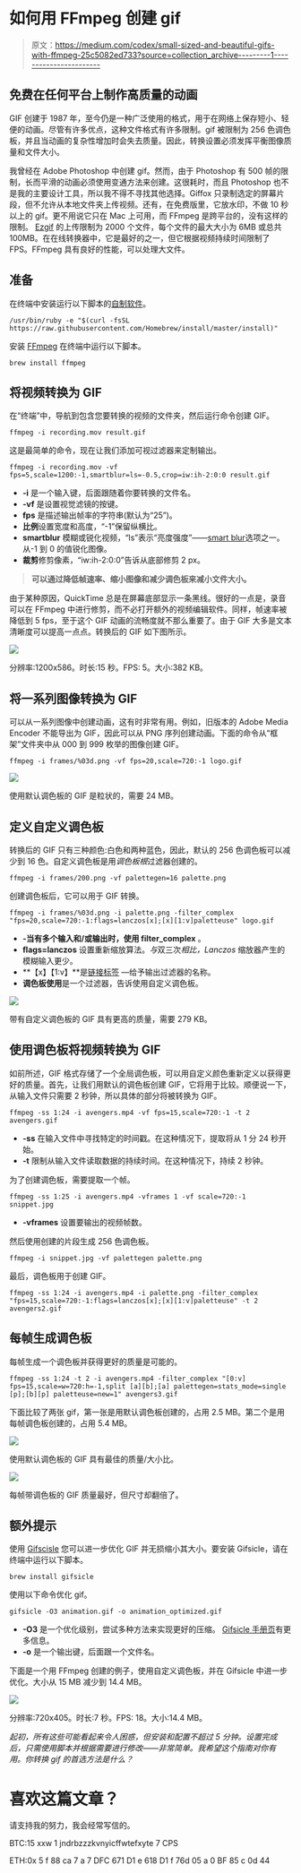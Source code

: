 # 如何用 FFmpeg 创建 gif

> 原文：<https://medium.com/codex/small-sized-and-beautiful-gifs-with-ffmpeg-25c5082ed733?source=collection_archive---------1----------------------->

## 免费在任何平台上制作高质量的动画

GIF 创建于 1987 年，至今仍是一种广泛使用的格式，用于在网络上保存短小、轻便的动画。尽管有许多优点，这种文件格式有许多限制。gif 被限制为 256 色调色板，并且当动画的复杂性增加时会失去质量。因此，转换设置必须发挥平衡图像质量和文件大小。

我曾经在 Adobe Photoshop 中创建 gif。然而，由于 Photoshop 有 500 帧的限制，长而平滑的动画必须使用变通方法来创建。这很耗时，而且 Photoshop 也不是我的主要设计工具，所以我不得不寻找其他选择。Giffox 只录制选定的屏幕片段，但不允许从本地文件夹上传视频。还有，在免费版里，它放水印，不做 10 秒以上的 gif。更不用说它只在 Mac 上可用，而 FFmpeg 是跨平台的，没有这样的限制。 [Ezgif](https://ezgif.com) 的上传限制为 2000 个文件，每个文件的最大大小为 6MB 或总共 100MB。在在线转换器中，它是最好的之一，但它根据视频持续时间限制了 FPS。FFmpeg 具有良好的性能，可以处理大文件。

## 准备

在终端中安装运行以下脚本的[自制软件](https://brew.sh)。

```
/usr/bin/ruby -e "$(curl -fsSL https://raw.githubusercontent.com/Homebrew/install/master/install)"
```

安装 [FFmpeg](https://www.ffmpeg.org/download.html) 在终端中运行以下脚本。

```
brew install ffmpeg
```

## 将视频转换为 GIF

在“终端”中，导航到包含您要转换的视频的文件夹，然后运行命令创建 GIF。

```
ffmpeg -i recording.mov result.gif
```

这是最简单的命令，现在让我们添加可视过滤器来定制输出。

```
ffmpeg -i recording.mov -vf fps=5,scale=1200:-1,smartblur=ls=-0.5,crop=iw:ih-2:0:0 result.gif
```

*   **-i** 是一个输入键，后面跟随着你要转换的文件名。
*   **-vf** 是设置视觉滤镜的按键。
*   **fps** 是描述输出帧率的字符串(默认为“25”)。
*   **比例**设置宽度和高度，“-1”保留纵横比。
*   **smartblur** 模糊或锐化视频，“ls”表示“亮度强度”——[smart blur](https://ffmpeg.org/ffmpeg-filters.html#smartblur-1)选项之一。从-1 到 0 的值锐化图像。
*   **裁剪**修剪像素，“iw:ih-2:0:0”告诉从底部修剪 2 px。

> **可以通过降低帧速率、缩小图像和减少调色板来减小文件大小。**

由于某种原因，QuickTime 总是在屏幕底部显示一条黑线。很好的一点是，录音可以在 FFmpeg 中进行修剪，而不必打开额外的视频编辑软件。同样，帧速率被降低到 5 fps，至于这个 GIF 动画的流畅度就不那么重要了。由于 GIF 大多是文本清晰度可以提高一点点。转换后的 GIF 如下图所示。

![](img/53060da5aaf6ab9258b5a78e1985cbb8.png)

分辨率:1200x586。时长:15 秒。FPS: 5。大小:382 KB。

## 将一系列图像转换为 GIF

可以从一系列图像中创建动画，这有时非常有用。例如，旧版本的 Adobe Media Encoder 不能导出为 GIF，因此可以从 PNG 序列创建动画。下面的命令从“框架”文件夹中从 000 到 999 枚举的图像创建 GIF。

```
ffmpeg -i frames/%03d.png -vf fps=20,scale=720:-1 logo.gif
```

![](img/8bb36ee7973fb24bef01a8a8561f3156.png)

使用默认调色板的 GIF 是粒状的，需要 24 MB。

## 定义自定义调色板

转换后的 GIF 只有三种颜色:白色和两种蓝色，因此，默认的 256 色调色板可以减少到 16 色。自定义调色板是用*调色板根*过滤器创建的。

```
ffmpeg -i frames/200.png -vf palettegen=16 palette.png
```

创建调色板后，它可以用于 GIF 转换。

```
ffmpeg -i frames/%03d.png -i palette.png -filter_complex "fps=20,scale=720:-1:flags=lanczos[x];[x][1:v]paletteuse" logo.gif
```

*   **-当有多个输入和/或输出时，使用 filter_complex** 。
*   **flags=lanczos** 设置重新缩放算法。*与*双三次*相比，Lanczos* 缩放器产生的模糊输入更少。
*   **【x】【1:v】**是[链接标签](https://ffmpeg.org/ffmpeg-filters.html#Filtergraph-syntax-1) —给予输出过滤器的名称。
*   **调色板使用**是一个过滤器，告诉使用自定义调色板。

![](img/b5d81d872491f33255eb215dcc8314ab.png)

带有自定义调色板的 GIF 具有更高的质量，需要 279 KB。

## 使用调色板将视频转换为 GIF

如前所述，GIF 格式存储了一个全局调色板，可以用自定义颜色重新定义以获得更好的质量。首先，让我们用默认的调色板创建 GIF，它将用于比较。顺便说一下，从输入文件只需要 2 秒钟，所以具体的部分将被转换为 GIF。

```
ffmpeg -ss 1:24 -i avengers.mp4 -vf fps=15,scale=720:-1 -t 2 avengers.gif
```

*   **-ss** 在输入文件中寻找特定的时间戳。在这种情况下，提取将从 1 分 24 秒开始。
*   **-t** 限制从输入文件读取数据的持续时间。在这种情况下，持续 2 秒钟。

为了创建调色板，需要提取一个帧。

```
ffmpeg -ss 1:25 -i avengers.mp4 -vframes 1 -vf scale=720:-1 snippet.jpg
```

*   **-vframes** 设置要输出的视频帧数。

然后使用创建的片段生成 256 色调色板。

```
ffmpeg -i snippet.jpg -vf palettegen palette.png
```

最后，调色板用于创建 GIF。

```
ffmpeg -ss 1:24 -i avengers.mp4 -i palette.png -filter_complex "fps=15,scale=720:-1:flags=lanczos[x];[x][1:v]paletteuse" -t 2 avengers2.gif
```

## 每帧生成调色板

每帧生成一个调色板并获得更好的质量是可能的。

```
ffmpeg -ss 1:24 -t 2 -i avengers.mp4 -filter_complex "[0:v] fps=15,scale=w=720:h=-1,split [a][b];[a] palettegen=stats_mode=single [p];[b][p] paletteuse=new=1" avengers3.gif
```

下面比较了两张 gif，第一张是用默认调色板创建的，占用 2.5 MB。第二个是用每帧调色板创建的，占用 5.4 MB。

![](img/3077fe1257ec970bd4ad07671cc6ef46.png)

使用默认调色板的 GIF 具有最佳的质量/大小比。

![](img/6c707f91d76d5629626eb80742786894.png)

每帧带调色板的 GIF 质量最好，但尺寸却翻倍了。

## 额外提示

使用 [Gifscisle](http://www.lcdf.org/gifsicle/) 您可以进一步优化 GIF 并无损缩小其大小。要安装 Gifsicle，请在终端中运行以下脚本。

```
brew install gifsicle
```

使用以下命令优化 gif。

```
gifsicle -O3 animation.gif -o animation_optimized.gif
```

*   **-O3** 是一个优化级别，尝试多种方法来实现更好的压缩。 [Gifsicle 手册页](http://www.lcdf.org/gifsicle/man.html)有更多信息。
*   **-o** 是一个输出键，后面跟一个文件名。

下面是一个用 FFmpeg 创建的例子，使用自定义调色板，并在 Gifsicle 中进一步优化。大小从 15 MB 减少到 14.4 MB。

![](img/1717d75ef7b2aac781525387c74fc36d.png)

分辨率:720x405。时长:7 秒。FPS: 18。大小:14.4 MB。

*起初，所有这些可能看起来令人困惑，但安装和配置不超过 5 分钟。设置完成后，只需使用脚本并根据需要进行修改——非常简单。我希望这个指南对你有用。你转换 gif 的首选方法是什么？*

# **喜欢这篇文章？**

请支持我的努力，我会经常写信的。

BTC:15 xxw 1 jndrbzzzkvnyicffwtefxyte 7 CPS

ETH:0x 5 f 88 ca 7 a 7 DFC 671 D1 e 618 D1 f 76d 05 a 0 BF 85 c 0d 44